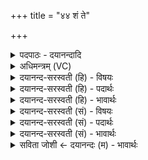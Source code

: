 +++
title = "४४ शं ते"

+++
<details><summary>पदपाठः - दयानन्दादि</summary>

शम्। ते॒। परे॑भ्यः। गात्रे॑भ्यः। शम्। अ॒स्तु॒। अव॑रेभ्यः। शम्। अ॒स्थभ्य॒ इत्य॒स्थऽभ्यः॑। म॒ज्जभ्य॒ इति॑ म॒ज्जऽभ्यः॑। शम्। ऊँऽइत्यूँ॑। अ॒स्तु॒। त॒न्वै। तव॑। ४४।
</details>

<details><summary>अधिमन्त्रम् (VC)</summary>

- राजा देवता
- प्रजापतिर्ऋषिः
- उष्णिक्
- ऋषभः
</details>

<details><summary>दयानन्द-सरस्वती (हि) - विषयः</summary>

फिर माता आदि को क्या करना चाहिये, इस विषय को अगले मन्त्र में कहा है ॥
</details>

<details><summary>दयानन्द-सरस्वती (हि) - पदार्थः</summary>

पदार्थान्वयभाषाः -  हे विद्या चाहनेवाले ! जैसे पृथिवी आदि तत्त्व (तव) तेरे (तन्वै) शरीर के लिये (शम्) सुखहेतु (अस्तु) हो वा (परेभ्यः) अत्यन्त उत्तम (गात्रेभ्यः) अङ्गों के लिये (शम्) सुख (उ) और (अवरेभ्यः) उत्तमों से न्यून मध्य तथा निकृष्ट अङ्गों के लिये (शम्) सुखरूप (अस्तु) हो और (अस्थभ्यः) हड्डी (मज्जभ्यः) और शरीर में रहनेवाली चरबी के लिये (शम्) सुखहेतु हो, वैसे अपने उत्तम गुण-कर्म और स्वभाव से अध्यापक लोग (ते) तेरे लिये सुख के करनेवाले हों ॥४४ ॥
</details>

<details><summary>दयानन्द-सरस्वती (हि) - भावार्थः</summary>

भावार्थभाषाः -  इस मन्त्र में वाचकलुप्तोपमालङ्कार है। जैसे माता, पिता, पढ़ाने और उपदेश करनेवालों को अपने सन्तानों के पुष्ट अङ्ग और पुष्ट धातु हों, जिनसे दूसरों के कल्याण करने के योग्य हों, वैसे पढ़ाना और उपदेश करना चाहिये ॥४४ ॥
</details>

<details><summary>दयानन्द-सरस्वती (सं) - विषयः</summary>

पुनर्मात्रादिभिः किं कर्त्तव्यमित्याह ॥
</details>

<details><summary>दयानन्द-सरस्वती (सं) - पदार्थः</summary>

पदार्थान्वयभाषाः -  हे विद्यामिच्छो ! यथा पृथिव्यादितत्त्वं तव तन्वै शमस्तु परेभ्यो गात्रेभ्यः शम्ववरेभ्यो गात्रेभ्यः शमस्तु। अस्थभ्यो मज्जभ्यः शमस्तु तथा स्वकीयैरुत्तमगुणकर्मस्वभावैरध्यापकास्ते शंकरा भवन्तु ॥४४ ॥
</details>

<details><summary>दयानन्द-सरस्वती (सं) - भावार्थः</summary>

भावार्थभाषाः -  अत्र वाचकलुप्तोपमालङ्कारः। यथा मातापित्रध्यापकोपदेशकैः सन्तानानां दृढाङ्गानि दृढा धातवश्च स्युर्यैः कल्याणं कर्त्तुमर्हेयुस्तथाऽध्यापनीयमुपदेष्टव्यं च ॥४४ ॥
</details>

<details><summary>सविता जोशी ← दयानन्दः (म) - भावार्थः</summary>

भावार्थभाषाः -  या मंत्रात वाचकलुप्तोपमालंकार आहे. माता, पिता, अध्यापक व उपदेशक यांनी मुलांचे शरीर धष्टपुष्ट करावे व त्यांनी बलवान बनून दुसऱ्यांचे कल्याण करावे. अशा प्रकारची शिकवण व उपदेश करावा.
</details>
